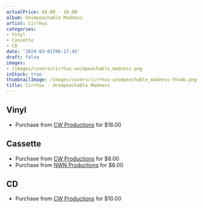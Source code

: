 ```yaml
---
actualPrice: $8.00 - 16.00
album: Unimpeachable Madness
artist: Cirrhus
categories:
- Vinyl
- Cassette
- CD
date: '2024-03-01T06:17:45'
draft: false
images:
- /images/covers/cirrhus-unimpeachable_madness.png
inStock: true
thumbnailImage: /images/covers/cirrhus-unimpeachable_madness-thumb.png
title: Cirrhus - Unimpeachable Madness
---
```


## Vinyl
* Purchase from [CW Productions](https://shop.cwproductions.net/products/cirrhus-unimpeachable-madness-lp) for $16.00
## Cassette
* Purchase from [CW Productions](https://shop.cwproductions.net/products/cirrhus-unimpeachable-madness-tape) for $8.00
* Purchase from [NWN Productions](http://shop.nwnprod.com/index.php?route=product/product&path=73&product_id=47594&sort=pd.name&order=ASC) for $8.00
## CD
* Purchase from [CW Productions](https://shop.cwproductions.net/products/cirrhus-unimpeachable-madness-cd-2) for $10.00
